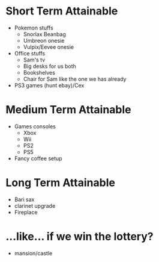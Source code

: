 # Short Term Attainable
- Pokemon stuffs
	- Snorlax Beanbag
	- Umbreon onesie
	- Vulpix/Eevee onesie
- Office stuffs
	- Sam's tv
	- Big desks for us both
	- Bookshelves
	- Chair for Sam like the one we has already
- PS3 games (hunt ebay)/Cex

# Medium Term Attainable
- Games consoles
	- Xbox
	- Wii
	- PS2
	- PS5
- Fancy coffee setup

# Long Term Attainable
- Bari sax
- clarinet upgrade
- Fireplace

# ...like... if we win the lottery?
- mansion/castle
